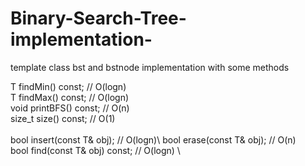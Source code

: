 # Binary-Search-Tree-implementation-
template class bst and bstnode implementation with some methods


T findMin() const;             // O(logn) \
T findMax() const;             // O(logn) \
void printBFS() const;         // O(n)    \
size_t size() const;           // O(1)    \
                                          \
bool insert(const T& obj);     // O(logn)\ 
bool erase(const T& obj);      // O(n)\
bool find(const T& obj) const; // O(logn) \

